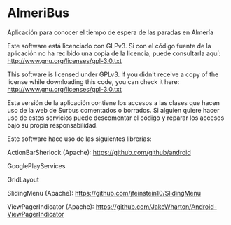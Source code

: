AlmeriBus
=========

Aplicación para conocer el tiempo de espera de las paradas en Almería

Este software está licenciado con GLPv3. Si con el código fuente de la aplicación no ha recibido una copia de la licencia, puede consultarla aquí:
http://www.gnu.org/licenses/gpl-3.0.txt

This software is licensed under GPLv3. If you didn't receive a copy of the license while downloading this code, you can check it here: http://www.gnu.org/licenses/gpl-3.0.txt

Esta versión de la aplicación contiene los accesos a las clases que hacen uso de la web de Surbus comentados o borrados. Si alguien quiere hacer uso de estos servicios puede descomentar el código y reparar los accesos bajo su propia responsabilidad.

Este software hace uso de las siguientes librerías:

ActionBarSherlock (Apache): https://github.com/github/android

GooglePlayServices

GridLayout

SlidingMenu (Apache): https://github.com/jfeinstein10/SlidingMenu

ViewPagerIndicator (Apache): https://github.com/JakeWharton/Android-ViewPagerIndicator



